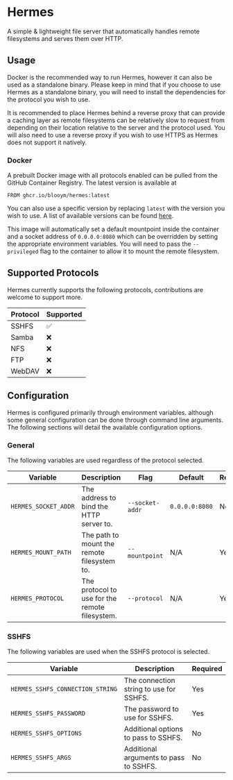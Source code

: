 # Hermes

A simple & lightweight file server that automatically handles remote filesystems and serves them over HTTP.

## Usage

Docker is the recommended way to run Hermes, however it can also be used as a standalone binary. Please keep in mind that if you choose to use Hermes as a standalone binary, you will need to install the dependencies for the protocol you wish to use.

It is recommended to place Hermes behind a reverse proxy that can provide a caching layer as remote filesystems can be relatively slow to request from depending on their location relative to the server and the protocol used. You will also need to use a reverse proxy if you wish to use HTTPS as Hermes does not support it natively.

### Docker

A prebuilt Docker image with all protocols enabled can be pulled from the GitHub Container Registry. The latest version is available at
```
FROM ghcr.io/blooym/hermes:latest
```

You can also use a specific version by replacing `latest` with the version you wish to use. A list of available versions can be found [here](https://github.com/Blooym/hermes/pkgs/container/hermes/versions?filters%5Bversion_type%5D=tagged).

This image will automatically set a default mountpoint inside the container and a socket address of `0.0.0.0:8080` which can be overridden by setting the appropriate environment variables. You will need to pass the `--privileged` flag to the container to allow it to mount the remote filesystem.

## Supported Protocols

Hermes currently supports the following protocols, contributions are welcome to support more.

| Protocol | Supported |
| --- | --- |
| SSHFS | ✅ |
| Samba | ❌ |
| NFS | ❌ |
| FTP | ❌ |
| WebDAV | ❌ |

## Configuration

Hermes is configured primarily through environment variables. although some general configuration can be done through command line arguments. The following sections will detail the available configuration options.

### General

The following variables are used regardless of the protocol selected.

| Variable | Description | Flag | Default | Required |
| --- | --- | --- | --- | --- |
| `HERMES_SOCKET_ADDR` | The address to bind the HTTP server to. | `--socket-addr` | `0.0.0.0:8080` | No |
| `HERMES_MOUNT_PATH` | The path to mount the remote filesystem to. | `--mountpoint` | N/A | Yes |
| `HERMES_PROTOCOL` | The protocol to use for the remote filesystem. | `--protocol` | N/A | Yes |

### SSHFS

The following variables are used when the SSHFS protocol is selected.

| Variable | Description | Required |
| --- | --- | --- |
| `HERMES_SSHFS_CONNECTION_STRING` | The connection string to use for SSHFS. | Yes |
| `HERMES_SSHFS_PASSWORD` | The password to use for SSHFS. | Yes |
| `HERMES_SSHFS_OPTIONS` | Additional options to pass to SSHFS. | No |
| `HERMES_SSHFS_ARGS` | Additional arguments to pass to SSHFS. | No |
